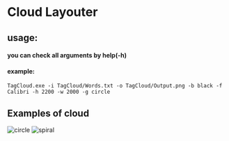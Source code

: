 ﻿# Cloud Layouter

## usage:

#### you can check all arguments by help(-h)

#### example:

```TagCloud.exe -i TagCloud/Words.txt -o TagCloud/Output.png -b black -f Calibri -h 2200 -w 2000 -g circle```

## Examples of cloud

<img src="ExamplesIMG/circle.png" alt="circle">
<img src="ExamplesIMG/spiral.png" alt="spiral">